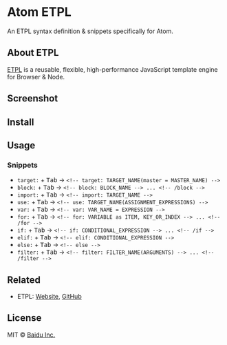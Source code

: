 Atom ETPL
===

An ETPL syntax definition & snippets specifically for Atom.

## About ETPL

[ETPL](http://ecomfe.github.io/etpl/) is a reusable, flexible, high-performance JavaScript template engine for Browser & Node.

## Screenshot

## Install

## Usage

### Snippets

* `target:` + <kbd>Tab</kbd> → `<!-- target: TARGET_NAME(master = MASTER_NAME) -->`
* `block:` + <kbd>Tab</kbd> → `<!-- block: BLOCK_NAME --> ... <!-- /block -->`
* `import:` + <kbd>Tab</kbd> → `<!-- import: TARGET_NAME -->`
* `use:` + <kbd>Tab</kbd> → `<!-- use: TARGET_NAME(ASSIGNMENT_EXPRESSIONS) -->`
* `var:` + <kbd>Tab</kbd> → `<!-- var: VAR_NAME = EXPRESSION -->`
* `for:` + <kbd>Tab</kbd> → `<!-- for: VARIABLE as ITEM, KEY_OR_INDEX --> ... <!-- /for -->`
* `if:` + <kbd>Tab</kbd> → `<!-- if: CONDITIONAL_EXPRESSION --> ... <!-- /if -->`
* `elif:` + <kbd>Tab</kbd> → `<!-- elif: CONDITIONAL_EXPRESSION -->`
* `else:` + <kbd>Tab</kbd> → `<!-- else -->`
* `filter:` + <kbd>Tab</kbd> → `<!-- filter: FILTER_NAME(ARGUMENTS) --> ... <!-- /filter -->`

## Related

* ETPL: [Website](http://ecomfe.github.io/etpl/), [GitHub](https://github.com/ecomfe/etpl)

## License

MIT &copy; [Baidu Inc.](./LICENSE)
